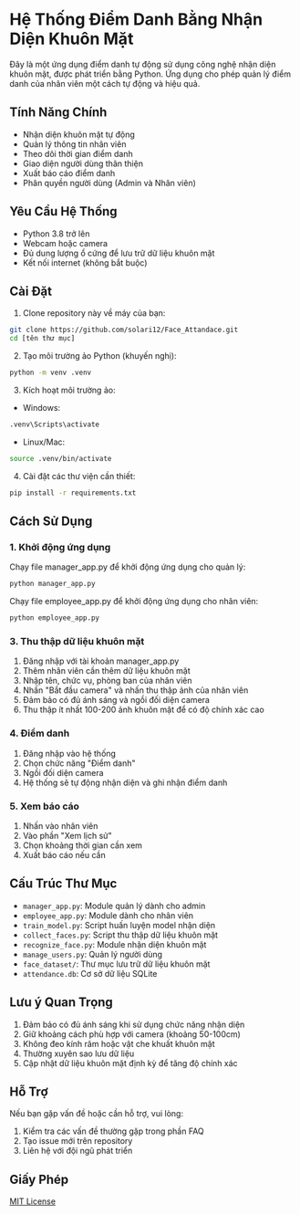 # Hệ Thống Điểm Danh Bằng Nhận Diện Khuôn Mặt

Đây là một ứng dụng điểm danh tự động sử dụng công nghệ nhận diện khuôn mặt, được phát triển bằng Python. Ứng dụng cho phép quản lý điểm danh của nhân viên một cách tự động và hiệu quả.

## Tính Năng Chính

- Nhận diện khuôn mặt tự động
- Quản lý thông tin nhân viên
- Theo dõi thời gian điểm danh
- Giao diện người dùng thân thiện
- Xuất báo cáo điểm danh
- Phân quyền người dùng (Admin và Nhân viên)

## Yêu Cầu Hệ Thống

- Python 3.8 trở lên
- Webcam hoặc camera
- Đủ dung lượng ổ cứng để lưu trữ dữ liệu khuôn mặt
- Kết nối internet (không bắt buộc)

## Cài Đặt

1. Clone repository này về máy của bạn:
```bash
git clone https://github.com/solari12/Face_Attandace.git
cd [tên thư mục]
```

2. Tạo môi trường ảo Python (khuyến nghị):
```bash
python -m venv .venv
```

3. Kích hoạt môi trường ảo:
- Windows:
```bash
.venv\Scripts\activate
```
- Linux/Mac:
```bash
source .venv/bin/activate
```

4. Cài đặt các thư viện cần thiết:
```bash
pip install -r requirements.txt
```

## Cách Sử Dụng

### 1. Khởi động ứng dụng

Chạy file manager_app.py để khởi động ứng dụng cho quản lý:
```bash
python manager_app.py 
```
Chạy file employee_app.py để khởi động ứng dụng cho nhân viên:
```bash
python employee_app.py 
```
### 3. Thu thập dữ liệu khuôn mặt

1. Đăng nhập với tài khoản manager_app.py
2. Thêm nhân viên cần thêm dữ liệu khuôn mặt
3. Nhập tên, chức vụ, phòng ban của nhân viên
4. Nhấn "Bắt đầu camera" và nhấn thu thập ảnh của nhân viên
5. Đảm bảo có đủ ánh sáng và ngồi đối diện camera
6. Thu thập ít nhất 100-200 ảnh khuôn mặt để có độ chính xác cao

### 4. Điểm danh

1. Đăng nhập vào hệ thống
2. Chọn chức năng "Điểm danh"
3. Ngồi đối diện camera
4. Hệ thống sẽ tự động nhận diện và ghi nhận điểm danh

### 5. Xem báo cáo

1. Nhấn vào nhân viên
2. Vào phần "Xem lịch sử"
3. Chọn khoảng thời gian cần xem
4. Xuất báo cáo nếu cần

## Cấu Trúc Thư Mục

- `manager_app.py`: Module quản lý dành cho admin
- `employee_app.py`: Module dành cho nhân viên
- `train_model.py`: Script huấn luyện model nhận diện
- `collect_faces.py`: Script thu thập dữ liệu khuôn mặt
- `recognize_face.py`: Module nhận diện khuôn mặt
- `manage_users.py`: Quản lý người dùng
- `face_dataset/`: Thư mục lưu trữ dữ liệu khuôn mặt
- `attendance.db`: Cơ sở dữ liệu SQLite

## Lưu ý Quan Trọng

1. Đảm bảo có đủ ánh sáng khi sử dụng chức năng nhận diện
2. Giữ khoảng cách phù hợp với camera (khoảng 50-100cm)
3. Không đeo kính râm hoặc vật che khuất khuôn mặt
4. Thường xuyên sao lưu dữ liệu
5. Cập nhật dữ liệu khuôn mặt định kỳ để tăng độ chính xác

## Hỗ Trợ

Nếu bạn gặp vấn đề hoặc cần hỗ trợ, vui lòng:
1. Kiểm tra các vấn đề thường gặp trong phần FAQ
2. Tạo issue mới trên repository
3. Liên hệ với đội ngũ phát triển

## Giấy Phép

[MIT License](LICENSE)
